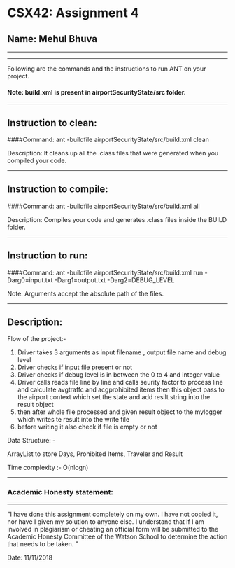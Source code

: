 # CSX42: Assignment 4
## Name: Mehul Bhuva

-----------------------------------------------------------------------
-----------------------------------------------------------------------


Following are the commands and the instructions to run ANT on your project.
#### Note: build.xml is present in airportSecurityState/src folder.

-----------------------------------------------------------------------
## Instruction to clean:

####Command: ant -buildfile airportSecurityState/src/build.xml clean

Description: It cleans up all the .class files that were generated when you
compiled your code.

-----------------------------------------------------------------------
## Instruction to compile:

####Command: ant -buildfile airportSecurityState/src/build.xml all

Description: Compiles your code and generates .class files inside the BUILD folder.

-----------------------------------------------------------------------
## Instruction to run:

####Command: ant -buildfile airportSecurityState/src/build.xml run -Darg0=input.txt -Darg1=output.txt -Darg2=DEBUG_LEVEL

Note: Arguments accept the absolute path of the files.


-----------------------------------------------------------------------
## Description:

Flow of the project:-

1. Driver takes 3 arguments as input filename , output file name and debug level
2. Driver checks if input file present or not
3. Driver checks if debug level is in between the 0 to 4 and integer value 
4. Driver calls reads file line by line and calls seurity factor to process line and calculate avgtraffc and acgprohibited items then this object pass to the airport context which set the state and add resilt string into the result object
5. then after whole file processed and given result object to the mylogger which writes te result into the write file
6. before writing it also check if file is empty or not




Data Structure: -

ArrayList to store Days, Prohibited Items, Traveler and Result


Time complexity :- O(nlogn) 

-----------------------------------------------------------------------
### Academic Honesty statement:
-----------------------------------------------------------------------

"I have done this assignment completely on my own. I have not copied
it, nor have I given my solution to anyone else. I understand that if
I am involved in plagiarism or cheating an official form will be
submitted to the Academic Honesty Committee of the Watson School to
determine the action that needs to be taken. "

Date: 11/11/2018


